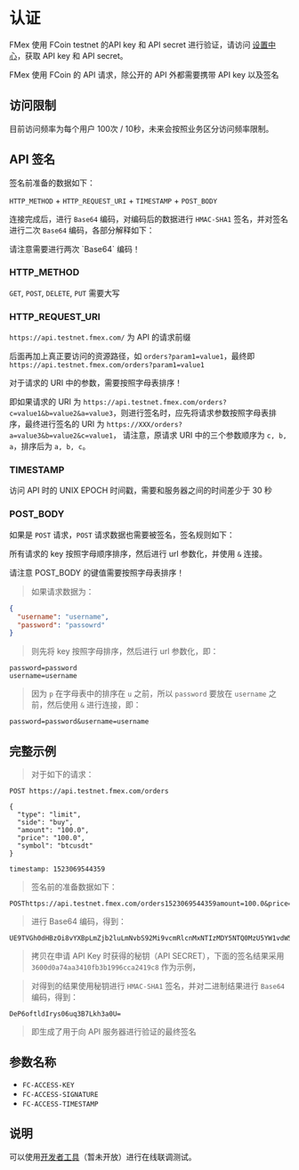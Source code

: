 # 认证


FMex 使用 FCoin testnet 的API key 和 API secret 进行验证，请访问 [设置中心](https://exchange-testnet.fcoin.com/settings/api)，获取 API key 和 API secret。

FMex 使用 FCoin 的 API 请求，除公开的 API 外都需要携带 API key 以及签名




## 访问限制

目前访问频率为每个用户 100次 / 10秒，未来会按照业务区分访问频率限制。




## API 签名

签名前准备的数据如下：

`HTTP_METHOD` + `HTTP_REQUEST_URI` + `TIMESTAMP` + `POST_BODY`

连接完成后，进行 `Base64` 编码，对编码后的数据进行 `HMAC-SHA1` 签名，并对签名进行二次 `Base64` 编码，各部分解释如下：

<aside class="warning">
请注意需要进行两次 `Base64` 编码！
</aside>

### HTTP_METHOD

`GET`, `POST`, `DELETE`, `PUT` 需要大写

### HTTP_REQUEST_URI

`https://api.testnet.fmex.com/` 为 API 的请求前缀

后面再加上真正要访问的资源路径，如 `orders?param1=value1`，最终即 `https://api.testnet.fmex.com/orders?param1=value1`

对于请求的 URI 中的参数，需要按照字母表排序！

即如果请求的 URI 为 `https://api.testnet.fmex.com/orders?c=value1&b=value2&a=value3`，则进行签名时，应先将请求参数按照字母表排序，最终进行签名的 URI 为 `https://XXX/orders?a=value3&b=value2&c=value1`，
请注意，原请求 URI 中的三个参数顺序为 `c, b, a`，排序后为 `a, b, c`。

### TIMESTAMP

访问 API 时的 UNIX EPOCH 时间戳，需要和服务器之间的时间差少于 30 秒

### POST_BODY

如果是 `POST` 请求，`POST` 请求数据也需要被签名，签名规则如下：

所有请求的 key 按照字母顺序排序，然后进行 url 参数化，并使用 `&` 连接。

<aside class="warning">
请注意 POST_BODY 的键值需要按照字母表排序！
</aside>

> 如果请求数据为：

```json
{
  "username": "username",
  "password": "passowrd"
}
```

> 则先将 key 按照字母排序，然后进行 url 参数化，即：

```
password=password
username=username
```

> 因为 `p` 在字母表中的排序在 `u` 之前，所以 `password` 要放在 `username` 之前，然后使用 `&` 进行连接，即：

```
password=password&username=username
```

## 完整示例

> 对于如下的请求：

```
POST https://api.testnet.fmex.com/orders

{
  "type": "limit",
  "side": "buy",
  "amount": "100.0",
  "price": "100.0",
  "symbol": "btcusdt"
}

timestamp: 1523069544359
```

> 签名前的准备数据如下：

```
POSThttps://api.testnet.fmex.com/orders1523069544359amount=100.0&price=100.0&side=buy&symbol=btcusdt&type=limit
```

> 进行 Base64 编码，得到：

```
UE9TVGh0dHBzOi8vYXBpLmZjb2luLmNvbS92Mi9vcmRlcnMxNTIzMDY5NTQ0MzU5YW1vdW50PTEwMC4wJnByaWNlPTEwMC4wJnNpZGU9YnV5JnN5bWJvbD1idGN1c2R0JnR5cGU9bGltaXQ=
```

> 拷贝在申请 API Key 时获得的秘钥（API SECRET），下面的签名结果采用 `3600d0a74aa3410fb3b1996cca2419c8` 作为示例，

> 对得到的结果使用秘钥进行 `HMAC-SHA1` 签名，并对二进制结果进行 `Base64` 编码，得到：

```
DeP6oftldIrys06uq3B7Lkh3a0U=
```

> 即生成了用于向 API 服务器进行验证的最终签名

## 参数名称

* `FC-ACCESS-KEY`
* `FC-ACCESS-SIGNATURE`
* `FC-ACCESS-TIMESTAMP`

## 说明

可以使用[开发者工具]()（暂未开放）进行在线联调测试。
